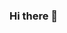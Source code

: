 ### Hi there 👋

<!--
**slanTina/slanTina** is a ✨ _special_ ✨ repository because its `README.md` (this file) appears on your GitHub profile.

Here are some ideas to get you started:

- 🔭 I’m currently working on Python scripts (inside PyRevit)
- 🌱 I’m currently learning ps.js & other fun Generative art stuff
- 👯 I’m looking to collaborate on AEC tech world and any and all fun genart projects.
- 📫 How to reach me: https://twitter.com/agusaboy
- ⚡ Fun fact: If there is some good coffee involved I'll always be glad to collaborate
-->
